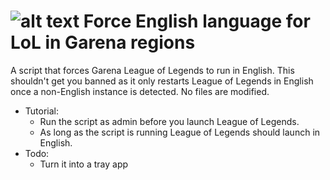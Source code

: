 # ![alt text](https://i.ibb.co/Sc489w0/Lo-LEng-Small.png) Force English language for LoL in Garena regions
A script that forces Garena League of Legends to run in English.
This shouldn't get you banned as it only restarts League of Legends in English once a non-English instance is detected. No files are modified.
- Tutorial:
  - Run the script as admin before you launch League of Legends.
  - As long as the script is running League of Legends should launch in English.
- Todo:
  - Turn it into a tray app

